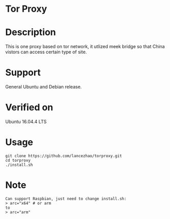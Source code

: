 Tor Proxy  
====

# Description
This is one proxy based on tor network, it utlized meek bridge so that China vistors can access certain type of site.

# Support
General Ubuntu and Debian release.

# Verified on
Ubuntu 16.04.4 LTS

# Usage
    git clone https://github.com/lancezhao/torproxy.git
    cd torproxy
    ./install.sh
    
# Note
    Can support Raspbian, just need to change install.sh:
    > arc="x64" # or arm
    to
    > arc="arm"
